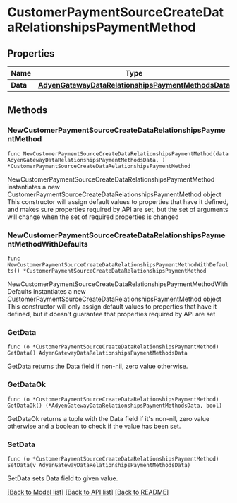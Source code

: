 # CustomerPaymentSourceCreateDataRelationshipsPaymentMethod

## Properties

Name | Type | Description | Notes
------------ | ------------- | ------------- | -------------
**Data** | [**AdyenGatewayDataRelationshipsPaymentMethodsData**](AdyenGatewayDataRelationshipsPaymentMethodsData.md) |  | 

## Methods

### NewCustomerPaymentSourceCreateDataRelationshipsPaymentMethod

`func NewCustomerPaymentSourceCreateDataRelationshipsPaymentMethod(data AdyenGatewayDataRelationshipsPaymentMethodsData, ) *CustomerPaymentSourceCreateDataRelationshipsPaymentMethod`

NewCustomerPaymentSourceCreateDataRelationshipsPaymentMethod instantiates a new CustomerPaymentSourceCreateDataRelationshipsPaymentMethod object
This constructor will assign default values to properties that have it defined,
and makes sure properties required by API are set, but the set of arguments
will change when the set of required properties is changed

### NewCustomerPaymentSourceCreateDataRelationshipsPaymentMethodWithDefaults

`func NewCustomerPaymentSourceCreateDataRelationshipsPaymentMethodWithDefaults() *CustomerPaymentSourceCreateDataRelationshipsPaymentMethod`

NewCustomerPaymentSourceCreateDataRelationshipsPaymentMethodWithDefaults instantiates a new CustomerPaymentSourceCreateDataRelationshipsPaymentMethod object
This constructor will only assign default values to properties that have it defined,
but it doesn't guarantee that properties required by API are set

### GetData

`func (o *CustomerPaymentSourceCreateDataRelationshipsPaymentMethod) GetData() AdyenGatewayDataRelationshipsPaymentMethodsData`

GetData returns the Data field if non-nil, zero value otherwise.

### GetDataOk

`func (o *CustomerPaymentSourceCreateDataRelationshipsPaymentMethod) GetDataOk() (*AdyenGatewayDataRelationshipsPaymentMethodsData, bool)`

GetDataOk returns a tuple with the Data field if it's non-nil, zero value otherwise
and a boolean to check if the value has been set.

### SetData

`func (o *CustomerPaymentSourceCreateDataRelationshipsPaymentMethod) SetData(v AdyenGatewayDataRelationshipsPaymentMethodsData)`

SetData sets Data field to given value.



[[Back to Model list]](../README.md#documentation-for-models) [[Back to API list]](../README.md#documentation-for-api-endpoints) [[Back to README]](../README.md)


